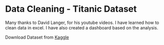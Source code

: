# Data Cleaning - Titanic Dataset

Many thanks to David Langer, for his youtube videos. I have learned how to clean data in excel. I have also created a dashboard based on the analysis.

Download Dataset from [Kaggle](https://www.kaggle.com/competitions/titanic) 
